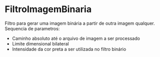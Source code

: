 # FiltroImagemBinaria
Filtro para gerar uma imagem binária a partir de outra imagem qualquer.
Sequencia de parametros:
- Caminho absoluto até o arquivo de imagem a ser processado
- Limite dimensional bilateral
- Intensidade da cor preta a ser utilizada no filtro binário